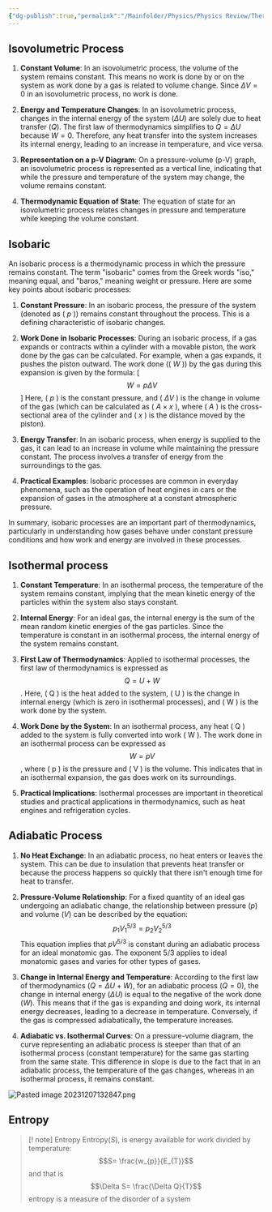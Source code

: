 ```yaml
---
{"dg-publish":true,"permalink":"/Mainfolder/Physics/Physics Review/Thermodynamics/"}
---
```


## Isovolumetric Process
1. **Constant Volume**: In an isovolumetric process, the volume of the system remains constant. This means no work is done by or on the system as work done by a gas is related to volume change. Since $\Delta V = 0$ in an isovolumetric process, no work is done.

2. **Energy and Temperature Changes**: In an isovolumetric process, changes in the internal energy of the system ($\Delta U$) are solely due to heat transfer ($Q$). The first law of thermodynamics simplifies to $Q = \Delta U$ because $W = 0$. Therefore, any heat transfer into the system increases its internal energy, leading to an increase in temperature, and vice versa.

3. **Representation on a p-V Diagram**: On a pressure-volume (p-V) graph, an isovolumetric process is represented as a vertical line, indicating that while the pressure and temperature of the system may change, the volume remains constant.

1. **Thermodynamic Equation of State**: The equation of state for an isovolumetric process relates changes in pressure and temperature while keeping the volume constant.

## Isobaric
An isobaric process is a thermodynamic process in which the pressure remains constant. The term "isobaric" comes from the Greek words "iso," meaning equal, and "baros," meaning weight or pressure. Here are some key points about isobaric processes:

1. **Constant Pressure**: In an isobaric process, the pressure of the system (denoted as \( $p$ \)) remains constant throughout the process. This is a defining characteristic of isobaric changes.

2. **Work Done in Isobaric Processes**: During an isobaric process, if a gas expands or contracts within a cylinder with a movable piston, the work done by the gas can be calculated. For example, when a gas expands, it pushes the piston outward. The work done (\( $W$ \)) by the gas during this expansion is given by the formula:
   \[ $$W = p\Delta V$$ \]
   Here, \( $p$ \) is the constant pressure, and \( $\Delta V$ \) is the change in volume of the gas (which can be calculated as \( $A \times x$ \), where \( $A$ \) is the cross-sectional area of the cylinder and \( $x$ \) is the distance moved by the piston).

3. **Energy Transfer**: In an isobaric process, when energy is supplied to the gas, it can lead to an increase in volume while maintaining the pressure constant. The process involves a transfer of energy from the surroundings to the gas.

4. **Practical Examples**: Isobaric processes are common in everyday phenomena, such as the operation of heat engines in cars or the expansion of gases in the atmosphere at a constant atmospheric pressure.

In summary, isobaric processes are an important part of thermodynamics, particularly in understanding how gases behave under constant pressure conditions and how work and energy are involved in these processes.

## Isothermal process

1. **Constant Temperature**: In an isothermal process, the temperature of the system remains constant, implying that the mean kinetic energy of the particles within the system also stays constant.

2. **Internal Energy**: For an ideal gas, the internal energy is the sum of the mean random kinetic energies of the gas particles. Since the temperature is constant in an isothermal process, the internal energy of the system remains constant.

3. **First Law of Thermodynamics**: Applied to isothermal processes, the first law of thermodynamics is expressed as $$Q = U + W$$. Here, \( Q \) is the heat added to the system, \( U \) is the change in internal energy (which is zero in isothermal processes), and \( W \) is the work done by the system.

4. **Work Done by the System**: In an isothermal process, any heat \( Q \) added to the system is fully converted into work \( W \). The work done in an isothermal process can be expressed as $$W = pV$$, where \( p \) is the pressure and \( V \) is the volume. This indicates that in an isothermal expansion, the gas does work on its surroundings.

5. **Practical Implications**: Isothermal processes are important in theoretical studies and practical applications in thermodynamics, such as heat engines and refrigeration cycles.
## Adiabatic Process
1. **No Heat Exchange**: In an adiabatic process, no heat enters or leaves the system. This can be due to insulation that prevents heat transfer or because the process happens so quickly that there isn't enough time for heat to transfer.

2. **Pressure-Volume Relationship**: For a fixed quantity of an ideal gas undergoing an adiabatic change, the relationship between pressure ($p$) and volume ($V$) can be described by the equation:
   $$p_1V_1^{5/3} = p_2V_2^{5/3}$$
   This equation implies that $pV^{5/3}$ is constant during an adiabatic process for an ideal monatomic gas. The exponent $5/3$ applies to ideal monatomic gases and varies for other types of gases.

3. **Change in Internal Energy and Temperature**: According to the first law of thermodynamics ($Q = \Delta U + W$), for an adiabatic process ($Q = 0$), the change in internal energy ($\Delta U$) is equal to the negative of the work done ($W$). This means that if the gas is expanding and doing work, its internal energy decreases, leading to a decrease in temperature. Conversely, if the gas is compressed adiabatically, the temperature increases.

4. **Adiabatic vs. Isothermal Curves**: On a pressure-volume diagram, the curve representing an adiabatic process is steeper than that of an isothermal process (constant temperature) for the same gas starting from the same state. This difference in slope is due to the fact that in an adiabatic process, the temperature of the gas changes, whereas in an isothermal process, it remains constant.

![Pasted image 20231207132847.png](/img/user/%E9%99%84%E4%BB%B6/Pasted%20image%2020231207132847.png)

## Entropy
>[! note] Entropy
>Entropy($S$), is energy available for work divided by temperature:$$S= \frac{w_{p}}{E_{T}}$$ and that is $$\Delta S=  \frac{\Delta Q}{T}$$ entropy is a measure of the disorder of a system

